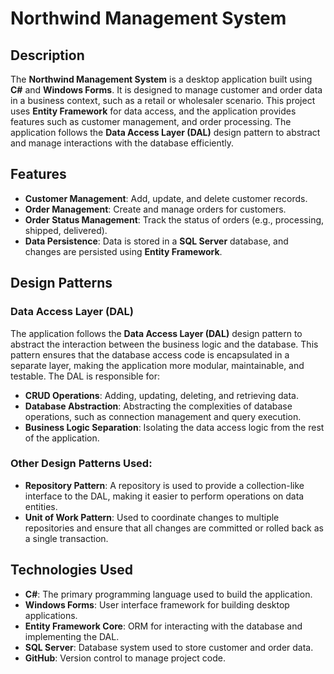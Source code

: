 # Northwind Management System

## Description

The **Northwind Management System** is a desktop application built using **C#** and **Windows Forms**. It is designed to manage customer and order data in a business context, such as a retail or wholesaler scenario. This project uses **Entity Framework** for data access, and the application provides features such as customer management, and order processing. The application follows the **Data Access Layer (DAL)** design pattern to abstract and manage interactions with the database efficiently.

## Features

- **Customer Management**: Add, update, and delete customer records.
- **Order Management**: Create and manage orders for customers.
- **Order Status Management**: Track the status of orders (e.g., processing, shipped, delivered).
- **Data Persistence**: Data is stored in a **SQL Server** database, and changes are persisted using **Entity Framework**.

## Design Patterns

### Data Access Layer (DAL)

The application follows the **Data Access Layer (DAL)** design pattern to abstract the interaction between the business logic and the database. This pattern ensures that the database access code is encapsulated in a separate layer, making the application more modular, maintainable, and testable. The DAL is responsible for:

- **CRUD Operations**: Adding, updating, deleting, and retrieving data.
- **Database Abstraction**: Abstracting the complexities of database operations, such as connection management and query execution.
- **Business Logic Separation**: Isolating the data access logic from the rest of the application.

### Other Design Patterns Used:

- **Repository Pattern**: A repository is used to provide a collection-like interface to the DAL, making it easier to perform operations on data entities.
- **Unit of Work Pattern**: Used to coordinate changes to multiple repositories and ensure that all changes are committed or rolled back as a single transaction.

## Technologies Used

- **C#**: The primary programming language used to build the application.
- **Windows Forms**: User interface framework for building desktop applications.
- **Entity Framework Core**: ORM for interacting with the database and implementing the DAL.
- **SQL Server**: Database system used to store customer and order data.
- **GitHub**: Version control to manage project code.
